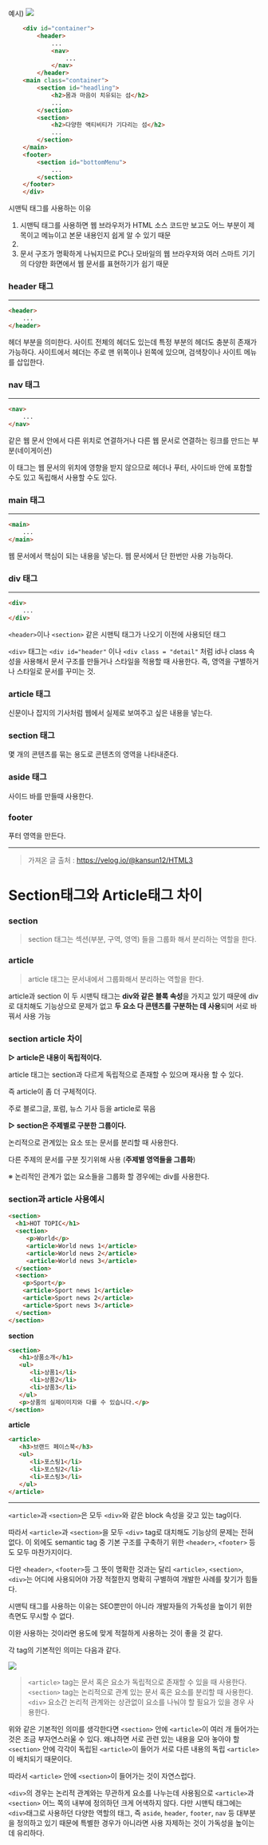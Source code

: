 예시)
![](../image/01.jpg)

``` html
	<div id="container">
        <header>
            ...
            <nav>
                ...
            </nav>
        </header>
    <main class="container">
        <section id="headling">
            <h2>몸과 마음이 치유되는 섬</h2>
            ...
        </section>
        <section>
            <h2>다양한 액티비티가 기다리는 섬</h2>
            ...
        </section>
    </main>
    <footer>
        <section id="bottomMenu">
            ...
        </section>
    </footer>
    </div>
```

시맨틱 태그를 사용하는 이유

1. 시맨틱 태그를 사용하면 웹 브라우저가 HTML 소스 코드만 보고도 어느 부분이 제목이고 메뉴이고 본문 내용인지 쉽게 알 수 있기 때문
2. 
3. 문서 구조가 명확하게 나눠지므로 PC나 모바일의 웹 브라우저와 여러 스마트 기기의 다양한 화면에서 웹 문서를 표현하기가 쉽기 때문

### header 태그
---
``` html
<header>
	...
</header>
```

헤더 부분을 의미한다.  사이트 전체의 헤더도 있는데 특정 부분의 헤더도 충분히 존재가 가능하다. 사이트에서 헤더는 주로 맨 위쪽이나 왼쪽에 있으며, 검색창이나 사이트 메뉴를 삽입한다.

### nav 태그
---
``` html
<nav>
    ...
</nav>
```

같은 웹 문서 안에서 다른 위치로 연결하거나 다른 웹 문서로 연결하는 링크를 만드는 부분(네이게이션) 

이 태그는 웹 문서의 위치에 영향을 받지 않으므로 헤더나 푸터, 사이드바 안에 포함할 수도 있고 독립해서 사용할 수도 있다.

### main 태그
---
``` html
<main>
	...
</main>
```

웹 문서에서 핵심이 되는 내용을 넣는다. 웹 문서에서 단 한번만 사용 가능하다.

### div 태그
---
``` html
<div>
	...
</div>
```
`<header>`이나 `<section>` 같은 시맨틱 태그가 나오기 이전에 사용되던 태그

`<div>` 태그는 `<div id="header"` 이나 `<div class = "detail"` 처럼 id나 class 속성을 사용해서 문서 구조를 만들거나 스타일을 적용할 때 사용한다. 즉, 영역을 구별하거나 스타일로 문서를 꾸미는 것.

### article 태그
신문이나 잡지의 기사처럼 웹에서 실제로 보여주고 싶은 내용을 넣는다.

### section 태그
몇 개의 콘텐츠를 묶는 용도로 콘텐츠의 영역을 나타내준다.

### aside 태그
사이드 바를 만들때 사용한다.

### footer
푸터 영역을 만든다. 



---
> 가져온 글 출처 : https://velog.io/@kansun12/HTML3
# Section태그와 Article태그 차이

### section

> section 태그는 섹션(부분, 구역, 영역) 들을 그룹화 해서 분리하는 역할을 한다.

### article

> article 태그는 문서내에서 그룹화해서 분리하는 역할을 한다.

article과 section 이 두 시맨틱 태그는 **div와 같은 블록 속성**을 가지고 있기 때문에 div로 대치해도 기능상으로 문제가 없고 **두 요소 다 콘텐츠를 구분하는 데 사용**되며 서로 바꿔서 사용 가능

### **section article 차이**

**▷ article은 내용이 독립적이다.**

article 태그는 section과 다르게 독립적으로 존재할 수 있으며 재사용 할 수 있다.

즉 article이 좀 더 구체적이다.

주로 블로그글, 포럼, 뉴스 기사 등을 article로 묶음

**▷ section은 주제별로 구분한 그룹이다.**

논리적으로 관계있는 요소 또는 문서를 분리할 때 사용한다.

다른 주제의 문서를 구분 짓기위해 사용 (**주제별 영역들을 그룹화**)

※ 논리적인 관계가 없는 요소들을 그룹화 할 경우에는 div를 사용한다.

### **section과 article 사용예시**

```html
<section>
  <h1>HOT TOPIC</h1>
  <section>
     <p>World</p>
     <article>World news 1</article>
     <article>World news 2</article>
     <article>World news 3</article>
  </section>
  <section>
    <p>Sport</p>
    <article>Sport news 1</article>
    <article>Sport news 2</article>
    <article>Sport news 3</article>
  </section>
</section>
```

**section**

```html
<section>
   <h1>상품소개</h1>
   <ul>
      <li>상품1</li>
      <li>상품2</li>
      <li>상품3</li>
   </ul>
   <p>상품의 실제이미지와 다를 수 있습니다.</p>
</section>
```

**article**

```html
<article>
   <h3>브랜드 페이스북</h3>
   <ul>
      <li>포스팅1</li>
      <li>포스팅2</li>
      <li>포스팅3</li>
   </ul>
</article>
```

---

`<article>`과 `<section>`은 모두 `<div>`와 같은 block 속성을 갖고 있는 tag이다.

따라서 `<article>`과 `<section>`을 모두 `<div>` tag로 대치해도 기능상의 문제는 전혀 없다. 이 외에도 semantic tag 중 기본 구조를 구축하기 위한 `<header>`, `<footer>` 등도 모두 마찬가지이다.

다만 `<header>`, `<footer>`등 그 뜻이 명확한 것과는 달리 `<article>`, `<section>`, `<div>`는 어디에 사용되어야 가장 적절한지 명확히 구별하여 개발한 사례를 찾기가 힘들다.

시맨틱 태그를 사용하는 이유는 SEO뿐만이 아니라 개발자들의 가독성을 높이기 위한 측면도 무시할 수 없다.

이완 사용하는 것이라면 용도에 맞게 적절하게 사용하는 것이 좋을 것 같다.

각 tag의 기본적인 의미는 다음과 같다.

![](../image/02.jpg)


>`<article>` tag는 문서 혹은 요소가 독립적으로 존재할 수 있을 때 사용한다.
  `<section>` tag는 논리적으로 관계 있는 문서 혹은 요소를 분리할 때 사용한다.
  `<div>` 요소간 논리적 관계와는 상관없이 요소를 나눠야 할 필요가 있을 경우 사용한다.

위와 같은 기본적인 의미를 생각한다면 `<section>` 안에 `<article>`이 여러 개 들어가는 것은 조금 부자연스러울 수 있다. 왜냐하면 서로 관련 있는 내용을 모아 놓아야 할 `<section>` 안에 각각이 독립된 `<article>`이 들어가 서로 다른 내용의 독립 `<article>`이 배치되기 때문이다.

따라서 `<article>` 안에 `<section>`이 들어가는 것이 자연스럽다.

`<div>`의 경우는 논리적 관계와는 무관하게 요소를 나누는데 사용됨으로 `<article>`과 `<section>` 어느 쪽의 내부에 정의하던 크게 어색하지 않다. 다만 시맨틱 태그에는 `<div>`태그로 사용하던 다양한 역할의 태그, 즉 `aside`, `header`, `footer`, `nav` 등 대부분을 정의하고 있기 때문에 특별한 경우가 아니라면 사용 자제하는 것이 가독성을 높이는데 유리하다.
